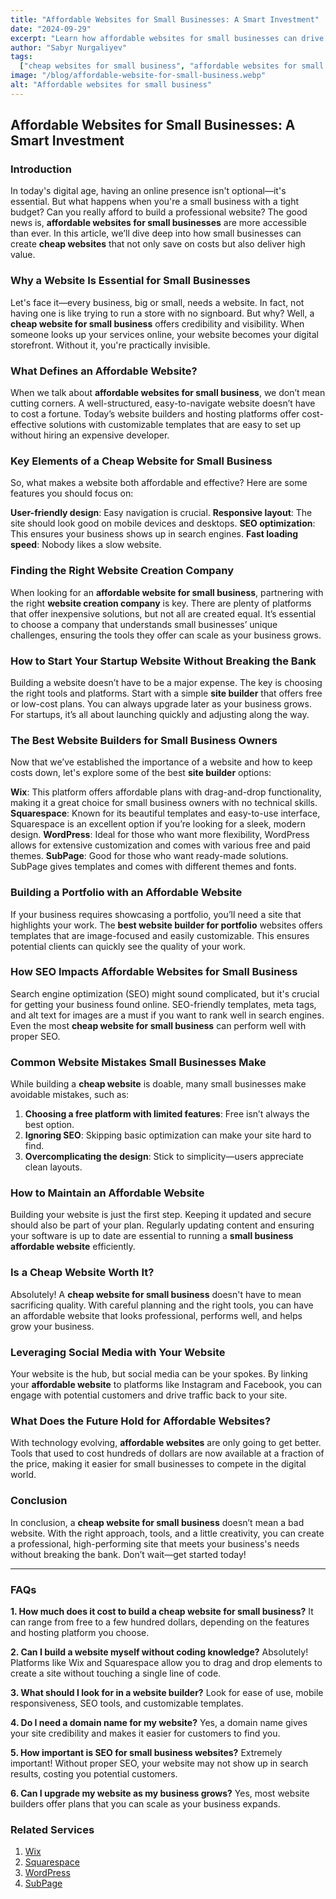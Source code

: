 ```yaml
---
title: "Affordable Websites for Small Businesses: A Smart Investment"
date: "2024-09-29"
excerpt: "Learn how affordable websites for small businesses can drive growth, improve online presence, and help you stand out from competitors."
author: "Sabyr Nurgaliyev"
tags:
  ["cheap websites for small business", "affordable websites for small business", "cheap website for small business"]
image: "/blog/affordable-website-for-small-business.webp"
alt: "Affordable websites for small business"
---
```


## Affordable Websites for Small Businesses: A Smart Investment

### Introduction

In today's digital age, having an online presence isn't optional—it's essential. But what happens when you're a small business with a tight budget? Can you really afford to build a professional website? The good news is, **affordable websites for small businesses** are more accessible than ever. In this article, we’ll dive deep into how small businesses can create **cheap websites** that not only save on costs but also deliver high value.

### Why a Website Is Essential for Small Businesses

Let's face it—every business, big or small, needs a website. In fact, not having one is like trying to run a store with no signboard. But why? Well, a **cheap website for small business** offers credibility and visibility. When someone looks up your services online, your website becomes your digital storefront. Without it, you're practically invisible.

### What Defines an Affordable Website?

When we talk about **affordable websites for small business**, we don’t mean cutting corners. A well-structured, easy-to-navigate website doesn’t have to cost a fortune. Today’s website builders and hosting platforms offer cost-effective solutions with customizable templates that are easy to set up without hiring an expensive developer.

### Key Elements of a Cheap Website for Small Business

So, what makes a website both affordable and effective? Here are some features you should focus on:

**User-friendly design**: Easy navigation is crucial.
**Responsive layout**: The site should look good on mobile devices and desktops.
**SEO optimization**: This ensures your business shows up in search engines.
**Fast loading speed**: Nobody likes a slow website.

### Finding the Right Website Creation Company

When looking for an **affordable website for small business**, partnering with the right **website creation company** is key. There are plenty of platforms that offer inexpensive solutions, but not all are created equal. It’s essential to choose a company that understands small businesses’ unique challenges, ensuring the tools they offer can scale as your business grows.

### How to Start Your Startup Website Without Breaking the Bank

Building a website doesn’t have to be a major expense. The key is choosing the right tools and platforms. Start with a simple **site builder** that offers free or low-cost plans. You can always upgrade later as your business grows. For startups, it’s all about launching quickly and adjusting along the way.

### The Best Website Builders for Small Business Owners

Now that we’ve established the importance of a website and how to keep costs down, let's explore some of the best **site builder** options:

**Wix**: This platform offers affordable plans with drag-and-drop functionality, making it a great choice for small business owners with no technical skills.
**Squarespace**: Known for its beautiful templates and easy-to-use interface, Squarespace is an excellent option if you’re looking for a sleek, modern design.
**WordPress**: Ideal for those who want more flexibility, WordPress allows for extensive customization and comes with various free and paid themes.
**SubPage**: Good for those who want ready-made solutions. SubPage gives templates and comes with different themes and fonts.

### Building a Portfolio with an Affordable Website

If your business requires showcasing a portfolio, you’ll need a site that highlights your work. The **best website builder for portfolio** websites offers templates that are image-focused and easily customizable. This ensures potential clients can quickly see the quality of your work.

### How SEO Impacts Affordable Websites for Small Business

Search engine optimization (SEO) might sound complicated, but it's crucial for getting your business found online. SEO-friendly templates, meta tags, and alt text for images are a must if you want to rank well in search engines. Even the most **cheap website for small business** can perform well with proper SEO.

### Common Website Mistakes Small Businesses Make

While building a **cheap website** is doable, many small businesses make avoidable mistakes, such as:

1. **Choosing a free platform with limited features**: Free isn’t always the best option.
2. **Ignoring SEO**: Skipping basic optimization can make your site hard to find.
3. **Overcomplicating the design**: Stick to simplicity—users appreciate clean layouts.

### How to Maintain an Affordable Website

Building your website is just the first step. Keeping it updated and secure should also be part of your plan. Regularly updating content and ensuring your software is up to date are essential to running a **small business affordable website** efficiently.

### Is a Cheap Website Worth It?

Absolutely! A **cheap website for small business** doesn't have to mean sacrificing quality. With careful planning and the right tools, you can have an affordable website that looks professional, performs well, and helps grow your business.

### Leveraging Social Media with Your Website

Your website is the hub, but social media can be your spokes. By linking your **affordable website** to platforms like Instagram and Facebook, you can engage with potential customers and drive traffic back to your site.

### What Does the Future Hold for Affordable Websites?

With technology evolving, **affordable websites** are only going to get better. Tools that used to cost hundreds of dollars are now available at a fraction of the price, making it easier for small businesses to compete in the digital world.

### Conclusion

In conclusion, a **cheap website for small business** doesn’t mean a bad website. With the right approach, tools, and a little creativity, you can create a professional, high-performing site that meets your business's needs without breaking the bank. Don’t wait—get started today!

---

### FAQs

**1. How much does it cost to build a cheap website for small business?**
It can range from free to a few hundred dollars, depending on the features and hosting platform you choose.

**2. Can I build a website myself without coding knowledge?**
Absolutely! Platforms like Wix and Squarespace allow you to drag and drop elements to create a site without touching a single line of code.

**3. What should I look for in a website builder?**
Look for ease of use, mobile responsiveness, SEO tools, and customizable templates.

**4. Do I need a domain name for my website?**
Yes, a domain name gives your site credibility and makes it easier for customers to find you.

**5. How important is SEO for small business websites?**
Extremely important! Without proper SEO, your website may not show up in search results, costing you potential customers.

**6. Can I upgrade my website as my business grows?**
Yes, most website builders offer plans that you can scale as your business expands.

### Related Services

1. [Wix](https://www.wix.com)
2. [Squarespace](https://www.squarespace.com)
3. [WordPress](https://www.wordpress.org)
4. [SubPage](https://subpage.io/)
